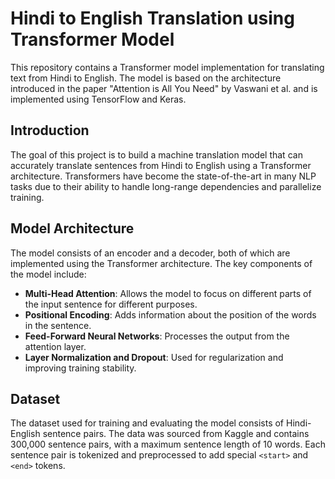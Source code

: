 # Hindi to English Translation using Transformer Model

This repository contains a Transformer model implementation for translating text from Hindi to English. 
The model is based on the architecture introduced in the paper "Attention is All You Need" by Vaswani et al. and is implemented using TensorFlow and Keras.



## Introduction

The goal of this project is to build a machine translation model that can accurately translate sentences from Hindi to English using a Transformer architecture. 
Transformers have become the state-of-the-art in many NLP tasks due to their ability to handle long-range dependencies and parallelize training.

## Model Architecture

The model consists of an encoder and a decoder, both of which are implemented using the Transformer architecture. The key components of the model include:

- **Multi-Head Attention**: Allows the model to focus on different parts of the input sentence for different purposes.
- **Positional Encoding**: Adds information about the position of the words in the sentence.
- **Feed-Forward Neural Networks**: Processes the output from the attention layer.
- **Layer Normalization and Dropout**: Used for regularization and improving training stability.

## Dataset

The dataset used for training and evaluating the model consists of Hindi-English sentence pairs.
The data was sourced from Kaggle and contains 300,000 sentence pairs, with a maximum sentence length of 10 words.
Each sentence pair is tokenized and preprocessed to add special `<start>` and `<end>` tokens.
